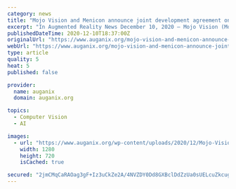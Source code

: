 ```yaml
---
category: news
title: "Mojo Vision and Menicon announce joint development agreement on Augmented Reality smart contact lens products"
excerpt: "In Augmented Reality News December 10, 2020 – Mojo Vision (Mojo), developers of the ‘Mojo Lens’ augmented reality (AR) smart contact lens, and Menicon, a Japan-based contact lens"
publishedDateTime: 2020-12-10T18:37:00Z
originalUrl: "https://www.auganix.org/mojo-vision-and-menicon-announce-joint-development-agreement-on-augmented-reality-smart-contact-lens-products/"
webUrl: "https://www.auganix.org/mojo-vision-and-menicon-announce-joint-development-agreement-on-augmented-reality-smart-contact-lens-products/"
type: article
quality: 5
heat: 5
published: false

provider:
  name: auganix
  domain: auganix.org

topics:
  - Computer Vision
  - AI

images:
  - url: "https://www.auganix.org/wp-content/uploads/2020/12/Mojo-Vision-Menicon.jpg"
    width: 1280
    height: 720
    isCached: true

secured: "2jmCMqCaRAOag3gF+Iz3uCkZe2A/4NVZDY0Dd8GXBclDdZzUa0sUELcuZkcug9W0nMwbb58xhkvJKTQxKQ6IxE4Qyz7Th0WA3pYMyArqFwZXJirbiBF99KWGis4VzKECfcPH5RK3S5NIad2UQko7Qo0qhMUUv7glRNLxqidjeA1rgeof+rGmM8INPjHvGETJgGya7jfcvqaBICXDm2q9M1IoOWJTMfe/RmG9LqXcXwrITwTNKlmBGlB9yAb5Wf6uu36+mt9W6y+vaQpDWO/F1SD3sDlN6RHsbXtZrZih98v6F4D5eIG7x8MPWnA9QmdkCM8Q2CpMJq3xEAwdpuqP5m3uxSAUXI0YwP4HjV/S0aw=;erx1WewkW2WR6F2//K7+hw=="
---
```



